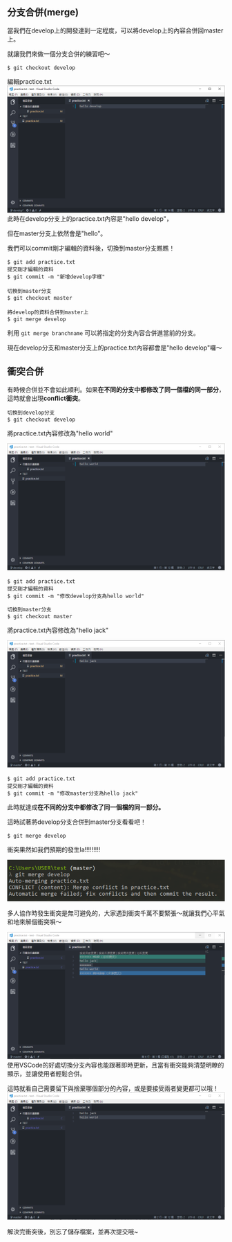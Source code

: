 ## 分支合併\(merge\)

當我們在develop上的開發達到一定程度，可以將develop上的內容合併回master上。

就讓我們來做一個分支合併的練習吧～

```
$ git checkout develop
```

編輯practice.txt![](/assets/15)此時在develop分支上的practice.txt內容是"hello develop"，

但在master分支上依然會是"hello"。

我們可以commit剛才編輯的資料後，切換到master分支瞧瞧！

```
$ git add practice.txt
提交剛才編輯的資料
$ git commit -m "新增develop字樣"

切換到master分支
$ git checkout master

將develop的資料合併到master上
$ git merge develop
```

利用 `git merge branchname` 可以將指定的分支內容合併進當前的分支。

現在develop分支和master分支上的practice.txt內容都會是"hello develop"囉～

## 衝突合併

有時候合併並不會如此順利。如果**在不同的分支中都修改了同一個檔的同一部分**，這時就會出現**conflict衝突**。

```
切換到develop分支
$ git checkout develop
```

將practice.txt內容修改為"hello world"

![](/assets/16)

```
$ git add practice.txt
提交剛才編輯的資料
$ git commit -m "修改develop分支為hello world"
```

```
切換到master分支
$ git checkout master
```

將practice.txt內容修改為"hello jack"

![](/assets/17)

```
$ git add practice.txt
提交剛才編輯的資料
$ git commit -m "修改master分支為hello jack"
```

此時就達成**在不同的分支中都修改了同一個檔的同一部分。**

這時試著將develop分支合併到master分支看看吧！

```
$ git merge develop
```

衝突果然如我們預期的發生la!!!!!!!!!

![](/assets/18)

多人協作時發生衝突是無可避免的，大家遇到衝突千萬不要緊張～就讓我們心平氣和地來解個衝突唄～

![](/assets/19)使用VSCode的好處切換分支內容也能跟著即時更新，且當有衝突能夠清楚明瞭的顯示，並讓使用者輕鬆合併。

這時就看自己需要留下與捨棄哪個部分的內容，或是要接受兩者變更都可以哦！![](/assets/20)

解決完衝突後，別忘了儲存檔案，並再次提交哦~

